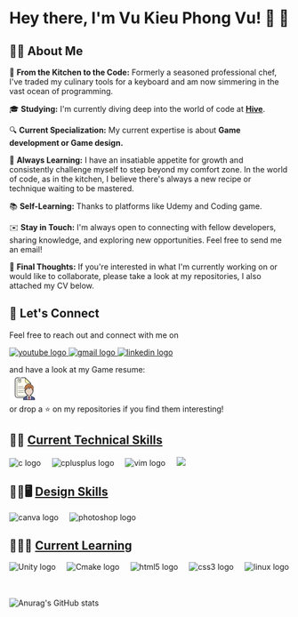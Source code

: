 # Hey there, I'm Vu Kieu Phong Vu! :wave: :rocket:

## :man_student: About Me

🍲 **From the Kitchen to the Code:** Formerly a seasoned professional chef, I've traded my culinary tools for a keyboard and am now simmering in the vast ocean of programming.

🎓 **Studying:** I'm currently diving deep into the world of code at <a href="https://www.hive.fi/en/" target="_blank">**Hive**</a>.

🔍 **Current Specialization:** My current expertise is about **Game development or Game design.**

🚀 **Always Learning:** I have an insatiable appetite for growth and consistently challenge myself to step beyond my comfort zone. In the world of code, as in the kitchen, I believe there's always a new recipe or technique waiting to be mastered.

:books: **Self-Learning:** Thanks to platforms like Udemy and Coding game.

✉️ **Stay in Touch:** I'm always open to connecting with fellow developers, sharing knowledge, and exploring new opportunities. Feel free to send me an email!

🌟  **Final Thoughts:** If you're interested in what I'm currently working on or would like to collaborate, please take a look at my repositories, I also attached my CV below.

###
###

## :handshake: Let's Connect

Feel free to reach out and connect with me on 
  <!-- <img src="https://img.shields.io/static/v1?message=Discord&logo=discord&label=&color=7289DA&logoColor=white&labelColor=&style=for-the-badge" height="35" alt="discord logo"  /> -->
<div align="left">
  <a href="https://www.youtube.com/channel/UC4yqTlw-0LxCW4b7RZvPbug" target="_blank"> 
    <img src="https://img.shields.io/static/v1?message=Youtube&logo=youtube&label=&color=FF0000&logoColor=white&labelColor=&style=for-the-badge" height="35" alt="youtube logo"  /> 
  </a>
  <a href="mailto:vuvu.connect@gmail.com" target="_blank">
    <img src="https://img.shields.io/static/v1?message=Gmail&logo=gmail&label=&color=D14836&logoColor=white&labelColor=&style=for-the-badge" height="35" alt="gmail logo" /> 
  </a>
  <a href="https://www.linkedin.com/in/vu-kieu-phong-vu-58b623141" target="_blank">
    <img src="https://img.shields.io/static/v1?message=LinkedIn&logo=linkedin&label=&color=0077B5&logoColor=white&labelColor=&style=for-the-badge https://www.linkedin.com/in/vu-kieu-phong-vu-58b623141" height="35" alt="linkedin logo"/>
  </a>
</div>


and have a look at my Game resume: <br>
 <a href="https://drive.google.com/file/d/1k_qFtPl-ii9fqZ_a4eOuRitj1BG1EMJI/view?usp=drive_link" target="_blank">
    <img src="https://github.com/kieubo90/kieubo90/blob/main/icons8-resume-100.png?raw=true" height="50" width="50" alt="linkedin logo"/>
</a> <br>
or drop a :star: on my repositories if you find them interesting!

## &#129489;&#8205;&#128187; [Current Technical Skills](#tech-skills)
<a name="tech-skills"></a>
<div align="left">
  <img src="https://cdn.jsdelivr.net/gh/devicons/devicon/icons/c/c-original.svg" height="30" alt="c logo"  />
  <img width="12" />
  <img src="https://cdn.jsdelivr.net/gh/devicons/devicon/icons/cplusplus/cplusplus-original.svg" height="30" alt="cplusplus logo"  />
  <img width="12" />
  <img src="https://cdn.jsdelivr.net/gh/devicons/devicon/icons/vim/vim-original.svg" height="30" alt="vim logo" />
  <img width="12" />
  <img src="https://cdn.jsdelivr.net/gh/devicons/devicon/icons/vscode/vscode-original.svg" />
</div>


## &#128104;&#8205;&#127912;&#128421;&#65039; [Design Skills](#design-skills)
<a name="design-skills"></a>
<div align="left">
  <img src="https://cdn.jsdelivr.net/gh/devicons/devicon/icons/canva/canva-original.svg" height="30" alt="canva logo" />
  <img width="12" />
  <img src="https://cdn.jsdelivr.net/gh/devicons/devicon/icons/photoshop/photoshop-plain.svg" height="30" alt="photoshop logo" />
</div>

## &#128104;&#8205;&#128187;&#128214; [Current Learning](#learn-skills)
<a name="learn-skills"></a>
<div align="left">
  <img src="https://cdn.jsdelivr.net/gh/devicons/devicon/icons/unity/unity-original.svg" height="30" alt="Unity logo" />
  <img width="12" />
  <img src="https://cdn.jsdelivr.net/gh/devicons/devicon/icons/cmake/cmake-original.svg" height="30" alt="Cmake logo" />
  <img width="12" />
  <img src="https://cdn.jsdelivr.net/gh/devicons/devicon/icons/html5/html5-original.svg" height="30" alt="html5 logo"  />
  <img width="12" />
  <img src="https://cdn.jsdelivr.net/gh/devicons/devicon/icons/css3/css3-original.svg" height="30" alt="css3 logo"  />
  <img width="12" />
  <img src="https://cdn.jsdelivr.net/gh/devicons/devicon/icons/linux/linux-original.svg" height="30" alt="linux logo" />
</div>
<br>
<br>

![Anurag's GitHub stats](https://github-readme-stats.vercel.app/api?username=kieubo90&theme=calm_pink_icons=true)

